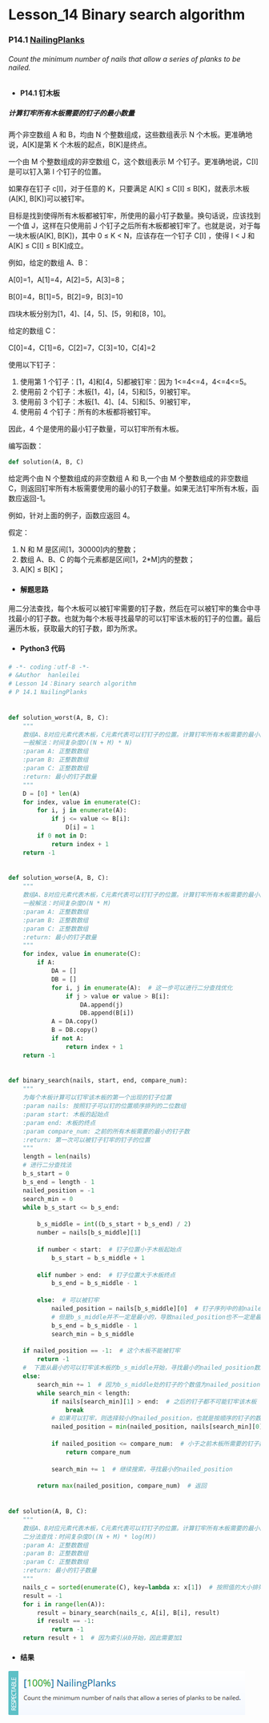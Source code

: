 # Lesson_14 Binary search algorithm

### P14.1 [NailingPlanks](https://app.codility.com/programmers/lessons/14-binary_search_algorithm/nailing_planks/)

###### Count the minimum number of nails that allow a series of planks to be nailed.

- #### P14.1 钉木板

##### 计算钉牢所有木板需要的钉子的最小数量

两个非空数组 A 和 B，均由 N 个整数组成，这些数组表示 N 个木板。更准确地说，A[K]是第 K 个木板的起点，B[K]是终点。

一个由 M 个整数组成的非空数组 C，这个数组表示 M 个钉子。更准确地说，C[I]是可以钉入第 I 个钉子的位置。

如果存在钉子 c[I]，对于任意的 K，只要满足 A[K] ≤ C[I] ≤ B[K]，就表示木板(A[K], B[K])可以被钉牢。

目标是找到使得所有木板都被钉牢，所使用的最小钉子数量。换句话说，应该找到一个值 J，这样在只使用前 J 个钉子之后所有木板都被钉牢了。也就是说，对于每一块木板(A[K], B[K])，其中 0 ≤ K < N，应该存在一个钉子 C[I] ，使得 I < J 和 A[K] ≤ C[I] ≤ B[K]成立。

例如，给定的数组 A、B：

A[0]=1，A[1]=4，A[2]=5，A[3]=8；

B[0]=4，B[1]=5，B[2]=9，B[3]=10

四块木板分别为[1，4]、[4，5]、[5，9]和[8，10]。

给定的数组 C：

C[0]=4，C[1]=6，C[2]=7，C[3]=10，C[4]=2

使用以下钉子：

1. 使用第 1 个钉子：[1，4]和[4，5]都被钉牢：因为 1<=4<=4，4<=4<=5。
2. 使用前 2 个钉子：木板[1，4]，[4，5]和[5，9]被钉牢。
3. 使用前 3 个钉子：木板[1、4]、[4、5]和[5、9]被钉牢，
4. 使用前 4 个钉子：所有的木板都将被钉牢。

因此，4 个是使用的最小钉子数量，可以钉牢所有木板。

编写函数：

```python
def solution(A, B, C)
```

给定两个由 N 个整数组成的非空数组 A 和 B,一个由 M 个整数组成的非空数组 C，则返回钉牢所有木板需要使用的最小的钉子数量。如果无法钉牢所有木板，函数应返回-1。

例如，针对上面的例子，函数应返回 4。

假定：

1. N 和 M 是区间[1，30000]内的整数；
2. 数组 A、B、C 的每个元素都是区间[1，2\*M]内的整数；
3. A[K] ≤ B[K]；

- #### 解题思路

用二分法查找，每个木板可以被钉牢需要的钉子数，然后在可以被钉牢的集合中寻找最小的钉子数。也就为每个木板寻找最早的可以钉牢该木板的钉子的位置。最后遍历木板，获取最大的钉子数，即为所求。

- #### Python3 代码

```python
# -*- coding：utf-8 -*-
# &Author  hanleilei
# Lesson 14：Binary search algorithm
# P 14.1 NailingPlanks


def solution_worst(A, B, C):
    """
    数组A、B对应元素代表木板，C元素代表可以钉钉子的位置。计算钉牢所有木板需要的最小的钉子数量。
    一般解法：时间复杂度O((N + M) * N)
    :param A: 正整数数组
    :param B: 正整数数组
    :param C: 正整数数组
    :return: 最小的钉子数量
    """
    D = [0] * len(A)
    for index, value in enumerate(C):
        for i, j in enumerate(A):
            if j <= value <= B[i]:
                D[i] = 1
        if 0 not in D:
            return index + 1
    return -1


def solution_worse(A, B, C):
    """
    数组A、B对应元素代表木板，C元素代表可以钉钉子的位置。计算钉牢所有木板需要的最小的钉子数量。
    一般解法：时间复杂度O(N * M)
    :param A: 正整数数组
    :param B: 正整数数组
    :param C: 正整数数组
    :return: 最小的钉子数量
    """
    for index, value in enumerate(C):
        if A:
            DA = []
            DB = []
            for i, j in enumerate(A):  # 这一步可以进行二分查找优化
                if j > value or value > B[i]:
                    DA.append(j)
                    DB.append(B[i])
            A = DA.copy()
            B = DB.copy()
            if not A:
                return index + 1
    return -1


def binary_search(nails, start, end, compare_num):
    """
    为每个木板计算可以钉牢该木板的第一个出现的钉子位置
    :param nails: 按照钉子可以钉的位置顺序排列的二位数组
    :param start: 木板的起始点
    :param end: 木板的终点
    :param compare_num: 之前的所有木板需要的最小的钉子数
    :return: 第一次可以被钉子钉牢的钉子的位置
    """
    length = len(nails)
    # 进行二分查找法
    b_s_start = 0
    b_s_end = length - 1
    nailed_position = -1
    search_min = 0
    while b_s_start <= b_s_end:

        b_s_middle = int((b_s_start + b_s_end) / 2)
        number = nails[b_s_middle][1]

        if number < start:  # 钉子位置小于木板起始点
            b_s_start = b_s_middle + 1

        elif number > end:  # 钉子位置大于木板终点
            b_s_end = b_s_middle - 1

        else:  # 可以被钉牢
            nailed_position = nails[b_s_middle][0]  # 钉子序列中的前nailed_position个钉子，可以将这个木板钉牢
            # 但是b_s_middle并不一定是最小的，导致nailed_position也不一定是最小的。b_s_end需要继续减小
            b_s_end = b_s_middle - 1
            search_min = b_s_middle

    if nailed_position == -1:  # 这个木板不能被钉牢
        return -1
    #  下面从最小的可以钉牢该木板的b_s_middle开始，寻找最小的nailed_position数。
    else:
        search_min += 1  # 因为b_s_middle处的钉子的个数值为nailed_position
        while search_min < length:
            if nails[search_min][1] > end:  # 之后的钉子都不可能钉牢该木板
                break
            # 如果可以钉牢，则选择较小的nailed_position，也就是按顺序的钉子的数最小
            nailed_position = min(nailed_position, nails[search_min][0])

            if nailed_position <= compare_num:  # 小于之前木板所需要的钉子数可以钉牢该木板的话，就停止计算即可
                return compare_num

            search_min += 1  # 继续搜索，寻找最小的nailed_position

        return max(nailed_position, compare_num)  # 返回


def solution(A, B, C):
    """
    数组A、B对应元素代表木板，C元素代表可以钉钉子的位置。计算钉牢所有木板需要的最小的钉子数量。
    二分法查找：时间复杂度O((N + M) * log(M))
    :param A: 正整数数组
    :param B: 正整数数组
    :param C: 正整数数组
    :return: 最小的钉子数量
    """
    nails_c = sorted(enumerate(C), key=lambda x: x[1])  # 按照值的大小排列，索引是无序的。索引代表着前几个钉子
    result = -1
    for i in range(len(A)):
        result = binary_search(nails_c, A[i], B[i], result)
        if result == -1:
            return -1
    return result + 1  # 因为索引从0开始，因此需要加1
```

- #### 结果

![image](https://github.com/hanleilei/codility_lession/blob/master/L14_Binary%20search%20algorithm/14.1.png)
